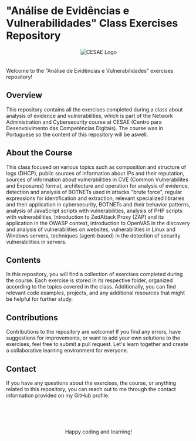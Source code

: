 # "Análise de Evidências e Vulnerabilidades" Class Exercises Repository

<!DOCTYPE html>
<head>
</head>
<body>
    <div align="center">
        <img src="cesae_logo_horizontal.png" alt="CESAE Logo">
    </div>
<br>
<br>
Welcome to the "Análise de Evidências e Vulnerabilidades" exercises repository!

<h2>Overview</h2>
    This repository contains all the exercises completed during a class about analysis of evidence and vulnerabilities, which is part of the Network Administration and Cybersecurity course at CESAE (Centro para Desenvolvimento das Competências Digitais).
    The course was in Portuguese so the content of this repository will be aswell.

<h2>About the Course</h2> 
    This class focused on various topics such as composition and structure of logs (DHCP), public sources of information about IPs and their reputation, sources of information about vulnerabilities in CVE (Common Vulnerabilites and Exposures) format, architecture and operation for analysis of evidence, detection and analysis of BOTNETs used in attacks "brute force", regular expressions for identification and extraction, relevant specialized libraries and their application in cybersecurity, BOTNETs and their behavior patterns, analysis of JavaScript scripts with vulnerabilities, analysis of PHP scripts with vulnerabilities, Introduction to ZedAttack Proxy (ZAP) and its application in the OWASP context, introduction to OpenVAS in the discovery and analysis of vulnerabilities on websites, vulnerabilities in Linux and Windows servers, techniques (agent-based) in the detection of security vulnerabilities in servers.

<h2>Contents</h2>  
    In this repository, you will find a collection of exercises completed during the course. Each exercise is stored in its respective folder, organized according to the topics covered in the class. Additionally, you can find relevant code examples, projects, and any additional resources that might be helpful for further study.

<h2>Contributions</h2>
    Contributions to the repository are welcome! If you find any errors, have suggestions for improvements, or want to add your own solutions to the exercises, feel free to submit a pull request. Let's learn together and create a collaborative learning environment for everyone.

<h2>Contact</h2>  
    If you have any questions about the exercises, the course, or anything related to this repository, you can reach out to me through the contact information provided on my GitHub profile.

<br>
<br>
<br>
<br>
<br>

<p align="center">Happy coding and learning!</p>
